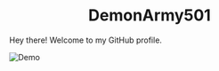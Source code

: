 # <div align="center">DemonArmy501</div>

Hey there! Welcome to my GitHub profile.

![Demo](https://raw.githubusercontent.com/DemonArmy501/DemonArmy501/main/a.gif)
